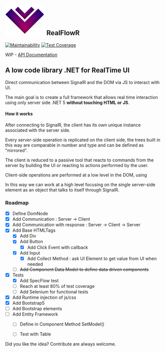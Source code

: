 ## ![Logo](https://raw.githubusercontent.com/abbadon1334/RealFlowR/master/FlowR.DocFx/images/logo.svg) RealFlowR

[![Maintainability](https://api.codeclimate.com/v1/badges/b0dccaa467a682b7d5d2/maintainability)](https://codeclimate.com/github/abbadon1334/RealFlowR/maintainability)
[![Test Coverage](https://api.codeclimate.com/v1/badges/b0dccaa467a682b7d5d2/test_coverage)](https://codeclimate.com/github/abbadon1334/RealFlowR/test_coverage)

WIP - [API Documentation](https://abbadon1334.github.io/RealFlowR/)

## A low code library .NET for RealTime UI

Direct communication between SignalR and the DOM via JS to interact with UI.

The main goal is to create a full framework that allows real time interaction
using only server side .NET 5 __without touching HTML or JS__.

#### How it works

After connecting to SignalR, the client has its own unique instance associated
with the server side.

Every server-side operation is replicated on the client side, the trees built in
this way are comparable in number and type and can be defined as "mirrored".

The client is reduced to a passive tool that reacts to commands from the server
by building the UI or reacting to actions performed by the user.

Client-side operations are performed at a low level in the DOM, using

In this way we can work at a high level focusing on the single server-side
element as an object that talks to itself through SignalR.

### Roadmap

- [x] Define DomNode
- [x] Add Communication : Server -> Client
- [x] Add Communication with response : Server -> Client -> Server
- [x] Add Base HTMLTags
    - [x] Add Div
    - [x] Add Button
        - [x] Add Click Event with callback
    - [x] Add Input
        - [x] Add Collect Method : ask UI Element to get value from UI when needed
    - [ ] ~~Add Component Data Model to define data driven components~~
- [x] Tests
    - [x] Add SpecFlow test
    - [ ] Reach at least 80% of test coverage
    - [ ] Add Selenium for functional tests 
- [x] Add Runtime injection of js/css
- [x] Add Bootstrap5
- [ ] Add Bootstrap elements
- [ ] Add Entity Framework
    - [ ] Define in Component Method SetModel()
    - [ ] Test with Table


Did you like the idea? Contribute are always welcome.